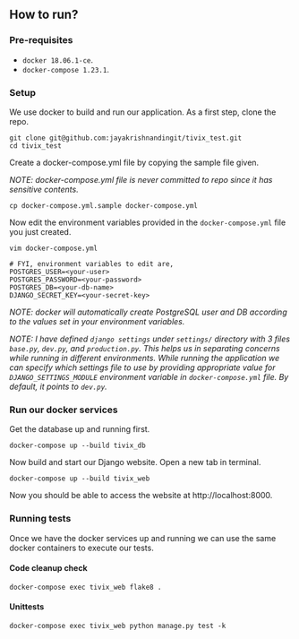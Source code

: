 ## How to run?

### Pre-requisites

* `docker 18.06.1-ce`.
* `docker-compose 1.23.1`.

### Setup

We use docker to build and run our application. As a first step, clone the repo.
```
git clone git@github.com:jayakrishnandingit/tivix_test.git
cd tivix_test
```

Create a docker-compose.yml file by copying the sample file given.

*NOTE: docker-compose.yml file is never committed to repo since it has sensitive contents.*
```
cp docker-compose.yml.sample docker-compose.yml
```

Now edit the environment variables provided in the `docker-compose.yml` file you just created.
```
vim docker-compose.yml

# FYI, environment variables to edit are,
POSTGRES_USER=<your-user>
POSTGRES_PASSWORD=<your-password>
POSTGRES_DB=<your-db-name>
DJANGO_SECRET_KEY=<your-secret-key>
```
*NOTE: docker will automatically create PostgreSQL user and DB according to the values set in your environment variables.*

*NOTE: I have defined `django settings` under `settings/` directory with 3 files `base.py`, `dev.py`, and `production.py`. This helps us in separating concerns while running in different environments. While running the application we can specify which settings file to use by providing appropriate value for `DJANGO_SETTINGS_MODULE` environment variable in `docker-compose.yml` file. By default, it points to `dev.py`.*

### Run our docker services

Get the database up and running first.
```
docker-compose up --build tivix_db
```

Now build and start our Django website. Open a new tab in terminal.
```
docker-compose up --build tivix_web
```

Now you should be able to access the website at http://localhost:8000.

### Running tests

Once we have the docker services up and running we can use the same docker containers to execute our tests.

#### Code cleanup check
```
docker-compose exec tivix_web flake8 .
```

#### Unittests
```
docker-compose exec tivix_web python manage.py test -k
```
